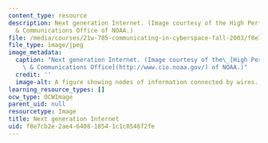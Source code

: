 ```yaml
---
content_type: resource
description: Next generation Internet. (Image courtesy of the High Performance Computing
  & Communications Office of NOAA.)
file: /media/courses/21w-785-communicating-in-cyberspace-fall-2003/f8e7cb2e2ae4640818541c1c0546f2fe_21w-784f09.jpg
file_type: image/jpeg
image_metadata:
  caption: "Next generation Internet. (Image courtesy of the\_[High Performance Computing\
    \ & Communications Office](http://www.cio.noaa.gov/) of NOAA.)"
  credit: ''
  image-alt: A figure showing nodes of information connected by wires.
learning_resource_types: []
ocw_type: OCWImage
parent_uid: null
resourcetype: Image
title: Next generation Internet
uid: f8e7cb2e-2ae4-6408-1854-1c1c0546f2fe
---
```

